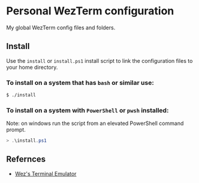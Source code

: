 # Personal WezTerm configuration

My global WezTerm config files and folders.

## Install
Use the `install` or `install.ps1` install script to link the configuration files to your home directory.

### To install on a system that has `bash` or similar use:
```sh
$ ./install
```

### To install on a system with `PowerShell` or `pwsh` installed:
Note: on windows run the script from an elevated PowerShell command prompt.

```powershell
> .\install.ps1
```

## Refernces
- [Wez's Terminal Emulator](https://wezfurlong.org/wezterm/)
